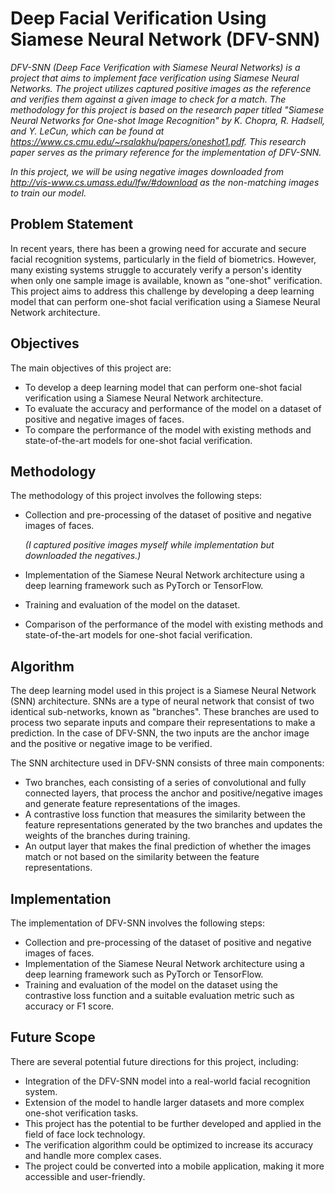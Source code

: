 # <b> Deep Facial Verification Using Siamese Neural Network (DFV-SNN)</b>


<i>DFV-SNN (Deep Face Verification with Siamese Neural Networks) is a project that aims to implement face verification using Siamese Neural Networks. The project utilizes captured positive images as the reference and verifies them against a given image to check for a match. The methodology for this project is based on the research paper titled "Siamese Neural Networks for One-shot Image Recognition" by K. Chopra, R. Hadsell, and Y. LeCun, which can be found at https://www.cs.cmu.edu/~rsalakhu/papers/oneshot1.pdf. This research paper serves as the primary reference for the implementation of DFV-SNN. 

In this project, we will be using negative images downloaded from http://vis-www.cs.umass.edu/lfw/#download as the non-matching images to train our model.</i>

## Problem Statement
In recent years, there has been a growing need for accurate and secure facial recognition systems, particularly in the field of biometrics. However, many existing systems struggle to accurately verify a person's identity when only one sample image is available, known as "one-shot" verification. This project aims to address this challenge by developing a deep learning model that can perform one-shot facial verification using a Siamese Neural Network architecture.

## Objectives
The main objectives of this project are:

- To develop a deep learning model that can perform one-shot facial verification using a Siamese Neural Network architecture.
- To evaluate the accuracy and performance of the model on a dataset of positive and negative images of faces.
- To compare the performance of the model with existing methods and state-of-the-art models for one-shot facial verification.
## Methodology
The methodology of this project involves the following steps:

  - Collection and pre-processing of the dataset of positive and negative images of faces.
      
      <i>(I captured positive images myself while implementation but downloaded the negatives.)</i>
  - Implementation of the Siamese Neural Network architecture using a deep learning framework such as PyTorch or TensorFlow.
  - Training and evaluation of the model on the dataset.
  - Comparison of the performance of the model with existing methods and state-of-the-art models for one-shot facial verification.
## Algorithm
The deep learning model used in this project is a Siamese Neural Network (SNN) architecture. SNNs are a type of neural network that consist of two identical sub-networks, known as "branches". These branches are used to process two separate inputs and compare their representations to make a prediction. In the case of DFV-SNN, the two inputs are the anchor image and the positive or negative image to be verified.

The SNN architecture used in DFV-SNN consists of three main components:

- Two branches, each consisting of a series of convolutional and fully connected layers, that process the anchor and positive/negative images and generate feature representations of the images.
- A contrastive loss function that measures the similarity between the feature representations generated by the two branches and updates the weights of the branches during training.
- An output layer that makes the final prediction of whether the images match or not based on the similarity between the feature representations.
## Implementation
The implementation of DFV-SNN involves the following steps:

- Collection and pre-processing of the dataset of positive and negative images of faces.
- Implementation of the Siamese Neural Network architecture using a deep learning framework such as PyTorch or TensorFlow.
- Training and evaluation of the model on the dataset using the contrastive loss function and a suitable evaluation metric such as accuracy or F1 score.
## Future Scope
There are several potential future directions for this project, including:

- Integration of the DFV-SNN model into a real-world facial recognition system.
- Extension of the model to handle larger datasets and more complex one-shot verification tasks.
- This project has the potential to be further developed and applied in the field of face lock technology.
- The verification algorithm could be optimized to increase its accuracy and handle more complex cases.
- The project could be converted into a mobile application, making it more accessible and user-friendly.
